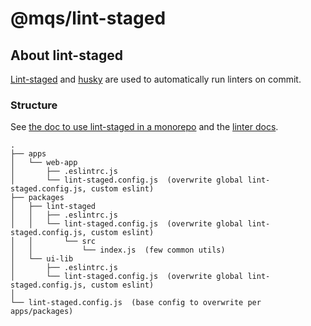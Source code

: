 # @mqs/lint-staged

## About lint-staged

[Lint-staged](https://github.com/okonet/lint-staged) and [husky](https://github.com/typicode/husky) are used to automatically
run linters on commit.

### Structure

See [the doc to use lint-staged in a monorepo](https://github.com/okonet/lint-staged#how-to-use-lint-staged-in-a-multi-package-monorepo)
and the [linter docs](https://github.com/mqschwanda/nextjs-monorepo/blob/main/docs/about-linters.md).

```
.
├── apps
│   └── web-app
│       ├── .eslintrc.js
│       └── lint-staged.config.js  (overwrite global lint-staged.config.js, custom eslint)
├── packages
│   ├── lint-staged
│   │   ├── .eslintrc.js
│   │   └── lint-staged.config.js  (overwrite global lint-staged.config.js, custom eslint)
│   │       └── src
│   │           └── index.js  (few common utils)
│   └── ui-lib
│       ├── .eslintrc.js
│       └── lint-staged.config.js  (overwrite global lint-staged.config.js, custom eslint)
│
└── lint-staged.config.js  (base config to overwrite per apps/packages)
```
